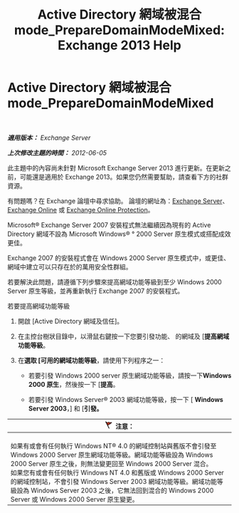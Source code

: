 ﻿---
title: 'Active Directory 網域被混合 mode_PrepareDomainModeMixed: Exchange 2013 Help'
TOCTitle: Active Directory 網域被混合 mode_PrepareDomainModeMixed
ms:assetid: 97c9f480-7a2b-482e-8f51-f7b965fe1556
ms:mtpsurl: https://technet.microsoft.com/zh-tw/library/ms.exch.setupreadiness.preparedomainmodemixed(v=EXCHG.150)
ms:contentKeyID: 50473785
ms.date: 05/21/2018
mtps_version: v=EXCHG.150
ms.translationtype: MT
---

# Active Directory 網域被混合 mode\_PrepareDomainModeMixed

 

_**適用版本：** Exchange Server_

_**上次修改主題的時間：** 2012-06-05_

此主題中的內容尚未針對 Microsoft Exchange Server 2013 進行更新。在更新之前，可能還是適用於 Exchange 2013。如果您仍然需要幫助，請查看下方的社群資源。

有問題嗎？在 Exchange 論壇中尋求協助。 論壇的網址為：[Exchange Server](https://go.microsoft.com/fwlink/p/?linkid=60612)、 [Exchange Online](https://go.microsoft.com/fwlink/p/?linkid=267542) 或 [Exchange Online Protection](https://go.microsoft.com/fwlink/p/?linkid=285351)。

Microsoft® Exchange Server 2007 安裝程式無法繼續因為現有的 Active Directory 網域不設為 Microsoft Windows® ° 2000 Server 原生模式或搭配成效更佳。

Exchange 2007 的安裝程式會在 Windows 2000 Server 原生模式中，或更佳、 網域中建立可以只存在於的萬用安全性群組。

若要解決此問題，請遵循下列步驟來提高網域功能等級到至少 Windows 2000 Server 原生等級，並再重新執行 Exchange 2007 的安裝程式。

若要提高網域功能等級

1.  開啟 \[Active Directory 網域及信任\]。

2.  在主控台樹狀目錄中，以滑鼠右鍵按一下您要引發功能、 的網域及 \[**提高網域功能等級**。

3.  在**選取 \[可用的網域功能等級**，請使用下列程序之一：
    
      - 若要引發 Windows 2000 server 原生網域功能等級，請按一下**Windows 2000 原生**，然後按一下 \[**提高**。
    
      - 若要引發 Windows Server® 2003 網域功能等級，按一下 \[ **Windows Server 2003**，\] 和 \[**引發。**

<table>
<thead>
<tr class="header">
<th><img src="images/Dd876857.Caution(EXCHG.150).gif" title="注意" alt="注意" />注意：</th>
</tr>
</thead>
<tbody>
<tr class="odd">
<td><br />
如果有或會有任何執行 Windows NT® 4.0 的網域控制站與舊版不會引發至 Windows 2000 Server 原生網域功能等級。網域功能等級設為 Windows 2000 Server 原生之後，則無法變更回至 Windows 2000 Server 混合。<br />
如果您有或會有任何執行 Windows NT 4.0 和舊版或 Windows 2000 Server 的網域控制站，不會引發 Windows Server 2003 網域功能等級。網域功能等級設為 Windows Server 2003 之後，它無法回到混合的 Windows 2000 Server 或 Windows 2000 Server 原生變更。</td>
</tr>
</tbody>
</table>

